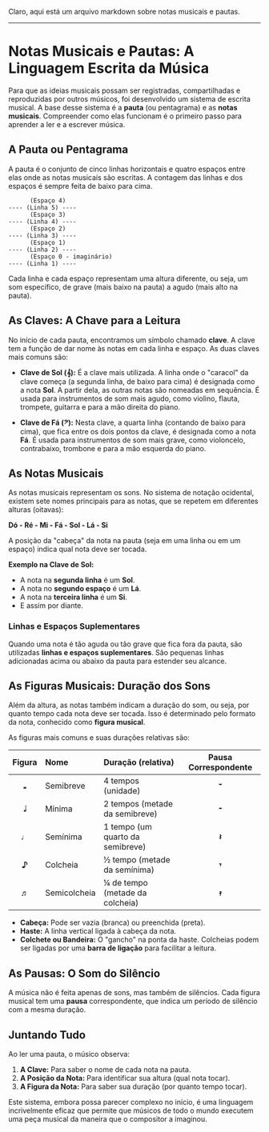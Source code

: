 Claro, aqui está um arquivo markdown sobre notas musicais e pautas.

-----

# Notas Musicais e Pautas: A Linguagem Escrita da Música

Para que as ideias musicais possam ser registradas, compartilhadas e reproduzidas por outros músicos, foi desenvolvido um sistema de escrita musical. A base desse sistema é a **pauta** (ou pentagrama) e as **notas musicais**. Compreender como elas funcionam é o primeiro passo para aprender a ler e a escrever música.

## A Pauta ou Pentagrama

A pauta é o conjunto de cinco linhas horizontais e quatro espaços entre elas onde as notas musicais são escritas. A contagem das linhas e dos espaços é sempre feita de baixo para cima.

```
      (Espaço 4)
---- (Linha 5) ----
      (Espaço 3)
---- (Linha 4) ----
      (Espaço 2)
---- (Linha 3) ----
      (Espaço 1)
---- (Linha 2) ----
      (Espaço 0 - imaginário)
---- (Linha 1) ----
```

Cada linha e cada espaço representam uma altura diferente, ou seja, um som específico, de grave (mais baixo na pauta) a agudo (mais alto na pauta).

## As Claves: A Chave para a Leitura

No início de cada pauta, encontramos um símbolo chamado **clave**. A clave tem a função de dar nome às notas em cada linha e espaço. As duas claves mais comuns são:

  * **Clave de Sol (𝄞):** É a clave mais utilizada. A linha onde o "caracol" da clave começa (a segunda linha, de baixo para cima) é designada como a nota **Sol**. A partir dela, as outras notas são nomeadas em sequência. É usada para instrumentos de som mais agudo, como violino, flauta, trompete, guitarra e para a mão direita do piano.

  * **Clave de Fá (𝄢):** Nesta clave, a quarta linha (contando de baixo para cima), que fica entre os dois pontos da clave, é designada como a nota **Fá**. É usada para instrumentos de som mais grave, como violoncelo, contrabaixo, trombone e para a mão esquerda do piano.

## As Notas Musicais

As notas musicais representam os sons. No sistema de notação ocidental, existem sete nomes principais para as notas, que se repetem em diferentes alturas (oitavas):

**Dó - Ré - Mi - Fá - Sol - Lá - Si**

A posição da "cabeça" da nota na pauta (seja em uma linha ou em um espaço) indica qual nota deve ser tocada.

**Exemplo na Clave de Sol:**

  * A nota na **segunda linha** é um **Sol**.
  * A nota no **segundo espaço** é um **Lá**.
  * A nota na **terceira linha** é um **Si**.
  * E assim por diante.

### Linhas e Espaços Suplementares

Quando uma nota é tão aguda ou tão grave que fica fora da pauta, são utilizadas **linhas e espaços suplementares**. São pequenas linhas adicionadas acima ou abaixo da pauta para estender seu alcance.

## As Figuras Musicais: Duração dos Sons

Além da altura, as notas também indicam a duração do som, ou seja, por quanto tempo cada nota deve ser tocada. Isso é determinado pelo formato da nota, conhecido como **figura musical**.

As figuras mais comuns e suas durações relativas são:

| Figura | Nome | Duração (relativa) | Pausa Correspondente |
| :----: | :--- | :--- | :---: |
| **𝅝** | Semibreve | 4 tempos (unidade) | **𝄻** |
| **𝅗𝅥** | Mínima | 2 tempos (metade da semibreve) | **𝄼** |
| **♩** | Semínima | 1 tempo (um quarto da semibreve) | **𝄽** |
| **♪** | Colcheia | ½ tempo (metade da semínima) | **𝄾** |
| **♬** | Semicolcheia | ¼ de tempo (metade da colcheia) | **𝄿** |

  * **Cabeça:** Pode ser vazia (branca) ou preenchida (preta).
  * **Haste:** A linha vertical ligada à cabeça da nota.
  * **Colchete ou Bandeira:** O "gancho" na ponta da haste. Colcheias podem ser ligadas por uma **barra de ligação** para facilitar a leitura.

## As Pausas: O Som do Silêncio

A música não é feita apenas de sons, mas também de silêncios. Cada figura musical tem uma **pausa** correspondente, que indica um período de silêncio com a mesma duração.

## Juntando Tudo

Ao ler uma pauta, o músico observa:

1.  **A Clave:** Para saber o nome de cada nota na pauta.
2.  **A Posição da Nota:** Para identificar sua altura (qual nota tocar).
3.  **A Figura da Nota:** Para saber sua duração (por quanto tempo tocar).

Este sistema, embora possa parecer complexo no início, é uma linguagem incrivelmente eficaz que permite que músicos de todo o mundo executem uma peça musical da maneira que o compositor a imaginou.